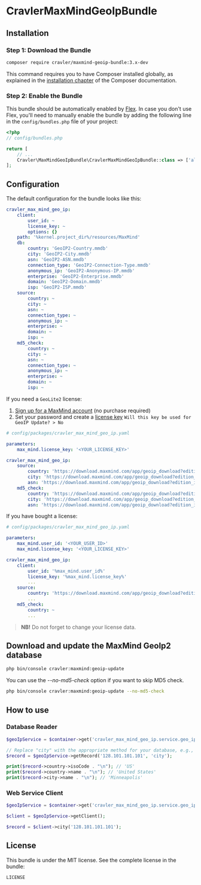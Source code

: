 # CravlerMaxMindGeoIpBundle

## Installation

### Step 1: Download the Bundle

``` bash
composer require cravler/maxmind-geoip-bundle:3.x-dev
```

This command requires you to have Composer installed globally, as explained
in the [installation chapter](https://getcomposer.org/doc/00-intro.md) of the Composer documentation.

### Step 2: Enable the Bundle

This bundle should be automatically enabled by [Flex](https://symfony.com/doc/current/setup/flex.html).
In case you don't use Flex, you'll need to manually enable the bundle by
adding the following line in the `config/bundles.php` file of your project:

``` php
<?php
// config/bundles.php

return [
    // ...
    Cravler\MaxMindGeoIpBundle\CravlerMaxMindGeoIpBundle::class => ['all' => true],
];
```

## Configuration

The default configuration for the bundle looks like this:

``` yaml
cravler_max_mind_geo_ip:
    client:
        user_id: ~
        license_key: ~
        options: {}
    path: '%kernel.project_dir%/resources/MaxMind'
    db:
        country: 'GeoIP2-Country.mmdb'
        city: 'GeoIP2-City.mmdb'
        asn: 'GeoIP2-ASN.mmdb'
        connection_type: 'GeoIP2-Connection-Type.mmdb'
        anonymous_ip: 'GeoIP2-Anonymous-IP.mmdb'
        enterprise: 'GeoIP2-Enterprise.mmdb'
        domain: 'GeoIP2-Domain.mmdb'
        isp: 'GeoIP2-ISP.mmdb'
    source:
        country: ~
        city: ~
        asn: ~
        connection_type: ~
        anonymous_ip: ~
        enterprise: ~
        domain: ~
        isp: ~
    md5_check:
        country: ~
        city: ~
        asn: ~
        connection_type: ~
        anonymous_ip: ~
        enterprise: ~
        domain: ~
        isp: ~
```

If you need a `GeoLite2` license:

1. [Sign up for a MaxMind account](https://www.maxmind.com/en/geolite2/signup) (no purchase required)
2. Set your password and create a [license key](https://www.maxmind.com/en/accounts/current/license-key)
    `Will this key be used for GeoIP Update? > No`

```yaml
# config/packages/cravler_max_mind_geo_ip.yaml

parameters:
    max_mind.license_key: '<YOUR_LICENSE_KEY>'

cravler_max_mind_geo_ip:
    source:
        country: 'https://download.maxmind.com/app/geoip_download?edition_id=GeoLite2-Country&suffix=tar.gz&license_key=%max_mind.license_key%'
        city: 'https://download.maxmind.com/app/geoip_download?edition_id=GeoLite2-City&suffix=tar.gz&license_key=%max_mind.license_key%'
        asn: 'https://download.maxmind.com/app/geoip_download?edition_id=GeoLite2-ASN&suffix=tar.gz&license_key=%max_mind.license_key%'
    md5_check:
        country: 'https://download.maxmind.com/app/geoip_download?edition_id=GeoLite2-Country&suffix=tar.gz.md5&license_key=%max_mind.license_key%'
        city: 'https://download.maxmind.com/app/geoip_download?edition_id=GeoLite2-City&suffix=tar.gz.md5&license_key=%max_mind.license_key%'
        asn: 'https://download.maxmind.com/app/geoip_download?edition_id=GeoLite2-ASN&suffix=tar.gz.md5&license_key=%max_mind.license_key%'
```

If you have bought a license:

``` yaml
# config/packages/cravler_max_mind_geo_ip.yaml

parameters:
    max_mind.user_id: '<YOUR_USER_ID>'
    max_mind.license_key: '<YOUR_LICENSE_KEY>'

cravler_max_mind_geo_ip:
    client:
        user_id: '%max_mind.user_id%'
        license_key: '%max_mind.license_key%'
        ...
    source:
        country: 'https://download.maxmind.com/app/geoip_download?edition_id=GeoIP2-Country&suffix=tar.gz&license_key=%max_mind.license_key%'
        ...
    md5_check:
        country: ~
        ...
```

> **NB!** Do not forget to change your license data.

## Download and update the MaxMind GeoIp2 database

``` bash
php bin/console cravler:maxmind:geoip-update
```

You can use the *--no-md5-check* option if you want to skip MD5 check.

``` bash
php bin/console cravler:maxmind:geoip-update --no-md5-check
```

## How to use

### Database Reader

``` php
$geoIpService = $container->get('cravler_max_mind_geo_ip.service.geo_ip_service');

// Replace "city" with the appropriate method for your database, e.g., "country".
$record = $geoIpService->getRecord('128.101.101.101', 'city');

print($record->country->isoCode . "\n"); // 'US'
print($record->country->name . "\n"); // 'United States'
print($record->city->name . "\n"); // 'Minneapolis'
```

### Web Service Client

``` php
$geoIpService = $container->get('cravler_max_mind_geo_ip.service.geo_ip_service');

$client = $geoIpService->getClient();

$record = $client->city('128.101.101.101');
```

## License

This bundle is under the MIT license. See the complete license in the bundle:

```
LICENSE
```
